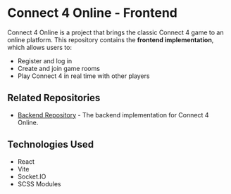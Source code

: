 # Connect 4 Online - Frontend

Connect 4 Online is a project that brings the classic Connect 4 game to an online platform. This repository contains the **frontend implementation**, which allows users to:

- Register and log in  
- Create and join game rooms  
- Play Connect 4 in real time with other players  

## Related Repositories

- [Backend Repository](https://github.com/pedroGonzalezD/connect4-online-backend) - The backend implementation for Connect 4 Online.

## Technologies Used

- React  
- Vite  
- Socket.IO  
- SCSS Modules  
